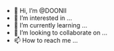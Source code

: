 - 👋 Hi, I’m @DOONII
- 👀 I’m interested in ...
- 🌱 I’m currently learning ...
- 💞️ I’m looking to collaborate on ...
- 📫 How to reach me ...

<!---
DOONII/DOONII is a ✨ special ✨ repository because its `README.md` (this file) appears on your GitHub profile.
You can click the Preview link to take a look at your changes.
--->
